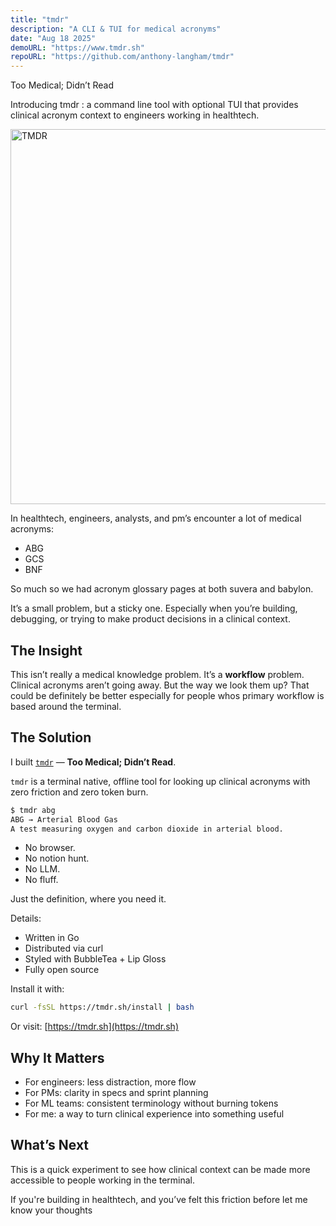 ```yaml
---
title: "tmdr"
description: "A CLI & TUI for medical acronyms"
date: "Aug 18 2025"
demoURL: "https://www.tmdr.sh"
repoURL: "https://github.com/anthony-langham/tmdr"
---
```


Too Medical; Didn’t Read

Introducing tmdr : a command line tool with optional TUI that provides clinical acronym context to engineers working in healthtech.

<img src="/tmdr-demo.gif" alt="TMDR" width="600"/>

In healthtech, engineers, analysts, and pm’s encounter a lot of medical acronyms:

- ABG
- GCS
- BNF

So much so we had acronym glossary pages at both suvera and babylon.

It’s a small problem, but a sticky one. Especially when you’re building, debugging, or trying to make product decisions in a clinical context.

## The Insight

This isn’t really a medical knowledge problem. It’s a **workflow** problem. Clinical acronyms aren’t going away. But the way we look them up? That could be definitely be better especially for people whos primary workflow is based around the terminal.

## The Solution

I built [`tmdr`](https://github.com/anthony-langham/tmdr) — **Too Medical; Didn’t Read**.

`tmdr` is a terminal native, offline tool for looking up clinical acronyms with zero friction and zero token burn.

```bash
$ tmdr abg
ABG → Arterial Blood Gas
A test measuring oxygen and carbon dioxide in arterial blood.
```

- No browser.
- No notion hunt.
- No LLM.
- No fluff.

Just the definition, where you need it.

Details:

- Written in Go
- Distributed via curl
- Styled with BubbleTea + Lip Gloss
- Fully open source

Install it with:

```bash
curl -fsSL https://tmdr.sh/install | bash
```

Or visit: [https://tmdr.sh](https://tmdr.sh)

## Why It Matters

- For engineers: less distraction, more flow
- For PMs: clarity in specs and sprint planning
- For ML teams: consistent terminology without burning tokens
- For me: a way to turn clinical experience into something useful

## What’s Next

This is a quick experiment to see how clinical context can be made more accessible to people working in the terminal.

If you're building in healthtech, and you’ve felt this friction before let me know your thoughts

